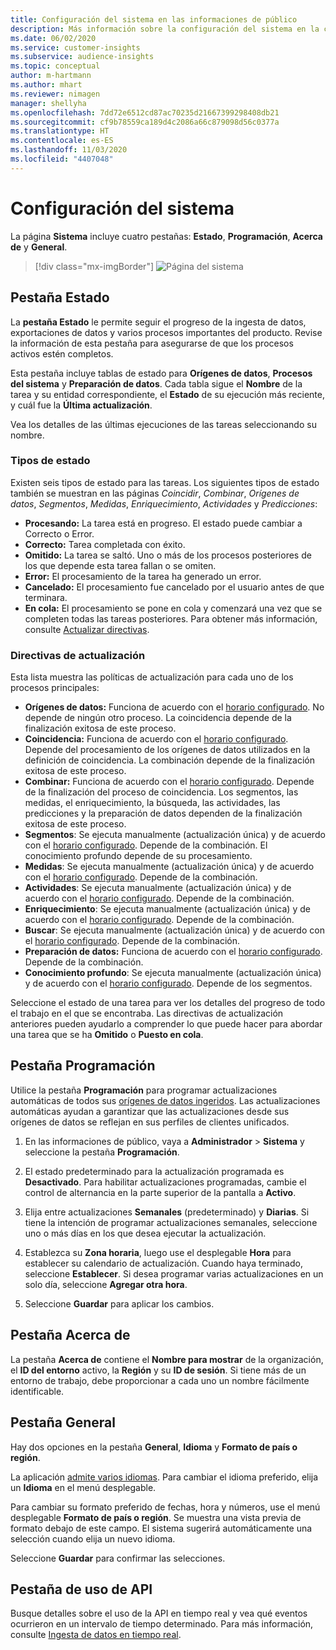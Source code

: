```yaml
---
title: Configuración del sistema en las informaciones de público
description: Más información sobre la configuración del sistema en la capacidad de informaciones de público de Dynamics 365 Customer Insights.
ms.date: 06/02/2020
ms.service: customer-insights
ms.subservice: audience-insights
ms.topic: conceptual
author: m-hartmann
ms.author: mhart
ms.reviewer: nimagen
manager: shellyha
ms.openlocfilehash: 7dd72e6512cd87ac70235d21667399298408db21
ms.sourcegitcommit: cf9b78559ca189d4c2086a66c879098d56c0377a
ms.translationtype: HT
ms.contentlocale: es-ES
ms.lasthandoff: 11/03/2020
ms.locfileid: "4407048"
---
```

# <a name="system-configuration"></a>Configuración del sistema

La página **Sistema** incluye cuatro pestañas: **Estado**, **Programación**, **Acerca de** y **General**.

> [!div class="mx-imgBorder"]
> ![Página del sistema](media/system-tabs.png "Página del sistema")

## <a name="status-tab"></a>Pestaña Estado

La **pestaña Estado** le permite seguir el progreso de la ingesta de datos, exportaciones de datos y varios procesos importantes del producto. Revise la información de esta pestaña para asegurarse de que los procesos activos estén completos.

Esta pestaña incluye tablas de estado para **Orígenes de datos**, **Procesos del sistema** y **Preparación de datos**. Cada tabla sigue el **Nombre** de la tarea y su entidad correspondiente, el **Estado** de su ejecución más reciente, y cuál fue la **Última actualización**.

Vea los detalles de las últimas ejecuciones de las tareas seleccionando su nombre.

### <a name="status-types"></a>Tipos de estado

Existen seis tipos de estado para las tareas. Los siguientes tipos de estado también se muestran en las páginas *Coincidir*, *Combinar*, *Orígenes de datos*, *Segmentos*, *Medidas*, *Enriquecimiento*, *Actividades* y *Predicciones*:

- **Procesando:** La tarea está en progreso. El estado puede cambiar a Correcto o Error.
- **Correcto:** Tarea completada con éxito.
- **Omitido:** La tarea se saltó. Uno o más de los procesos posteriores de los que depende esta tarea fallan o se omiten.
- **Error:** El procesamiento de la tarea ha generado un error.
- **Cancelado:** El procesamiento fue cancelado por el usuario antes de que terminara.
- **En cola:** El procesamiento se pone en cola y comenzará una vez que se completen todas las tareas posteriores. Para obtener más información, consulte [Actualizar directivas](#refresh-policies).

### <a name="refresh-policies"></a>Directivas de actualización

Esta lista muestra las políticas de actualización para cada uno de los procesos principales:

- **Orígenes de datos:** Funciona de acuerdo con el [horario configurado](#schedule-tab). No depende de ningún otro proceso. La coincidencia depende de la finalización exitosa de este proceso.
- **Coincidencia:** Funciona de acuerdo con el [horario configurado](#schedule-tab). Depende del procesamiento de los orígenes de datos utilizados en la definición de coincidencia. La combinación depende de la finalización exitosa de este proceso.
- **Combinar:** Funciona de acuerdo con el [horario configurado](#schedule-tab). Depende de la finalización del proceso de coincidencia. Los segmentos, las medidas, el enriquecimiento, la búsqueda, las actividades, las predicciones y la preparación de datos dependen de la finalización exitosa de este proceso.
- **Segmentos**: Se ejecuta manualmente (actualización única) y de acuerdo con el [horario configurado](#schedule-tab). Depende de la combinación. El conocimiento profundo depende de su procesamiento.
- **Medidas**: Se ejecuta manualmente (actualización única) y de acuerdo con el [horario configurado](#schedule-tab). Depende de la combinación.
- **Actividades**: Se ejecuta manualmente (actualización única) y de acuerdo con el [horario configurado](#schedule-tab). Depende de la combinación.
- **Enriquecimiento**: Se ejecuta manualmente (actualización única) y de acuerdo con el [horario configurado](#schedule-tab). Depende de la combinación.
- **Buscar**: Se ejecuta manualmente (actualización única) y de acuerdo con el [horario configurado](#schedule-tab). Depende de la combinación.
- **Preparación de datos:** Funciona de acuerdo con el [horario configurado](#schedule-tab). Depende de la combinación.
- **Conocimiento profundo**: Se ejecuta manualmente (actualización única) y de acuerdo con el [horario configurado](#schedule-tab). Depende de los segmentos.

Seleccione el estado de una tarea para ver los detalles del progreso de todo el trabajo en el que se encontraba. Las directivas de actualización anteriores pueden ayudarlo a comprender lo que puede hacer para abordar una tarea que se ha **Omitido** o **Puesto en cola**.

## <a name="schedule-tab"></a>Pestaña Programación

Utilice la pestaña **Programación** para programar actualizaciones automáticas de todos sus [orígenes de datos ingeridos](data-sources.md). Las actualizaciones automáticas ayudan a garantizar que las actualizaciones desde sus orígenes de datos se reflejan en sus perfiles de clientes unificados.

1. En las informaciones de público, vaya a **Administrador** > **Sistema** y seleccione la pestaña **Programación**.

2. El estado predeterminado para la actualización programada es **Desactivado**. Para habilitar actualizaciones programadas, cambie el control de alternancia en la parte superior de la pantalla a **Activo**.

3. Elija entre actualizaciones **Semanales** (predeterminado) y **Diarias**. Si tiene la intención de programar actualizaciones semanales, seleccione uno o más días en los que desea ejecutar la actualización.

4. Establezca su **Zona horaria**, luego use el desplegable **Hora** para establecer su calendario de actualización. Cuando haya terminado, seleccione **Establecer**. Si desea programar varias actualizaciones en un solo día, seleccione **Agregar otra hora**.

5. Seleccione **Guardar** para aplicar los cambios.

## <a name="about-tab"></a>Pestaña Acerca de

La pestaña **Acerca de** contiene el **Nombre para mostrar** de la organización, el **ID del entorno** activo, la **Región** y su **ID de sesión**. Si tiene más de un entorno de trabajo, debe proporcionar a cada uno un nombre fácilmente identificable.

## <a name="general-tab"></a>Pestaña General

Hay dos opciones en la pestaña **General**, **Idioma** y **Formato de país o región**.

La aplicación [admite varios idiomas](supported-languages.md). Para cambiar el idioma preferido, elija un **Idioma** en el menú desplegable.

Para cambiar su formato preferido de fechas, hora y números, use el menú desplegable **Formato de país o región**. Se muestra una vista previa de formato debajo de este campo. El sistema sugerirá automáticamente una selección cuando elija un nuevo idioma.

Seleccione **Guardar** para confirmar las selecciones.

## <a name="api-usage-tab"></a>Pestaña de uso de API

Busque detalles sobre el uso de la API en tiempo real y vea qué eventos ocurrieron en un intervalo de tiempo determinado. Para más información, consulte [Ingesta de datos en tiempo real](real-time-data-ingestion.md).
